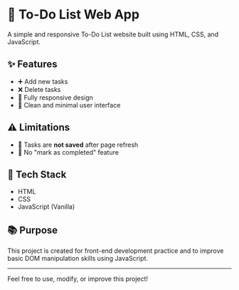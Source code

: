 # 📝 To-Do List Web App

A simple and responsive To-Do List website built using HTML, CSS, and JavaScript.

## ✨ Features

- ➕ Add new tasks  
- ❌ Delete tasks  
- 📱 Fully responsive design  
- 🎨 Clean and minimal user interface

## ⚠️ Limitations

- 🚫 Tasks are **not saved** after page refresh  
- 🚫 No "mark as completed" feature

## 🚀 Tech Stack

- HTML  
- CSS  
- JavaScript (Vanilla)

## 📚 Purpose

This project is created for front-end development practice and to improve basic DOM manipulation skills using JavaScript.

---

Feel free to use, modify, or improve this project!

